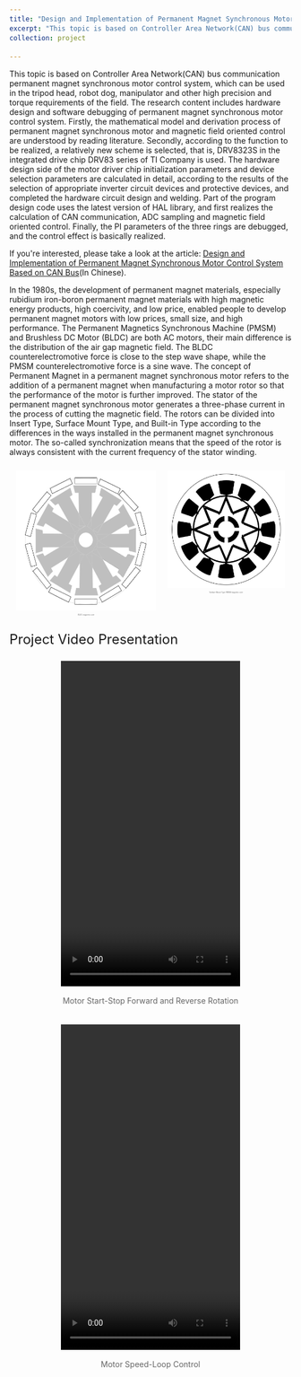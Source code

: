 ```yaml
---
title: "Design and Implementation of Permanent Magnet Synchronous Motor Control System Based on CAN Bus"
excerpt: "This topic is based on Controller Area Network(CAN) bus communication permanent magnet synchronous motor control system, which can be used in the tripod head, robot dog, manipulator and other high precision and torque requirements of the field. The research content includes hardware design and software debugging of permanent magnet synchronous motor control system. Firstly, the mathematical model and derivation process of permanent magnet synchronous motor and magnetic field oriented control are understood by reading literature. Secondly, according to the function to be realized, a relatively new scheme is selected, that is, DRV8323S in the integrated drive chip DRV83 series of TI Company is used. The hardware design side of the motor driver chip initialization parameters and device selection parameters are calculated in detail, according to the results of the selection of appropriate inverter circuit devices and protective devices, and completed the hardware circuit design and welding. Part of the program design code uses the latest version of HAL library, and first realizes the calculation of CAN communication, ADC sampling and magnetic field oriented control. Finally, the PI parameters of the three rings are debugged, and the control effect is basically realized.<br/><img src='/images/FOC_Design/control_circuit.png' width='153' height='255'> &nbsp;&nbsp;<img src='/images/FOC_Design/drive_circuit.png' width='339' height='255'> &nbsp;&nbsp;<img src='/images/FOC_Design/FOC_Circuits.png' width='289' height='205'> <br/><br/>Programe flow chart of the Controller<br/><img src='/images/FOC_Design/program_flow_chart.png'>"
collection: project 

---
```


This topic is based on Controller Area Network(CAN) bus communication permanent magnet synchronous motor control system, which can be used in the tripod head, robot dog, manipulator and other high precision and torque requirements of the field. The research content includes hardware design and software debugging of permanent magnet synchronous motor control system. Firstly, the mathematical model and derivation process of permanent magnet synchronous motor and magnetic field oriented control are understood by reading literature. Secondly, according to the function to be realized, a relatively new scheme is selected, that is, DRV8323S in the integrated drive chip DRV83 series of TI Company is used. The hardware design side of the motor driver chip initialization parameters and device selection parameters are calculated in detail, according to the results of the selection of appropriate inverter circuit devices and protective devices, and completed the hardware circuit design and welding. Part of the program design code uses the latest version of HAL library, and first realizes the calculation of CAN communication, ADC sampling and magnetic field oriented control. Finally, the PI parameters of the three rings are debugged, and the control effect is basically realized.

If you're interested, please take a look at the article: [Design and Implementation of Permanent Magnet Synchronous Motor Control System Based on CAN Bus](../../files/Design_and_Implementation_of_Permanent_Magnet_Synchronous_Motor_Control_System_Based_on_CAN_Bus_from_Wenhao_Liu.pdf)(In Chinese).

In the 1980s, the development of permanent magnet materials, especially rubidium iron-boron permanent magnet materials with high magnetic energy products, high coercivity, and low price, enabled people to develop permanent magnet motors with low prices, small size, and high performance. The Permanent Magnetics Synchronous Machine (PMSM) and Brushless DC Motor (BLDC) are both AC motors, their main difference is the distribution of the air gap magnetic field. The BLDC counterelectromotive force is close to the step wave shape, while the PMSM counterelectromotive force is a sine wave. The concept of Permanent Magnet in a permanent magnet synchronous motor refers to the addition of a permanent magnet when manufacturing a motor rotor so that the performance of the motor is further improved. The stator of the permanent magnet synchronous motor generates a three-phase current in the process of cutting the magnetic field. The rotors can be divided into Insert Type, Surface Mount Type, and Built-in Type according to the differences in the ways installed in the permanent magnet synchronous motor. The so-called synchronization means that the speed of the rotor is always consistent with the current frequency of the stator winding.
<style>.image-container {display: flex; /* 使用Flexbox布局 */justify-content: center; /* 使图片和文字居中 */}.image-with-caption {text-align: center; /* 使图片和文字居中对齐 */margin: 10px; /* 在图片之间添加一些间距 */}.image-caption {font-size: 3px !important;color: #666;}</style><div class="image-container"> <div class="image-with-caption"><img src="/images/FOC_Design/BLDC.png" width='250' height='250' alt="First Image"><p class="image-caption">BLDC magnetic core</p> </div> <div class="image-with-caption"><img src="/images/FOC_Design/PMSM.png" width='210' height='210' alt="Second Image"><p class="image-caption">Surface Mount Type PMSM magnetic core</p></div> </div>






<!--<video width="320" height="600" controls style="display: block; margin: auto;"><source src="/images/FOC_Design/Motor_start-stop_forward_and_reverse_rotation.mp4" type="video/mp4"></video><p style="text-align: center;">Motor start-stop forward and reverse rotation</p> <video width="320" height="600" controls style="display: block; margin: auto;"><source src="/images/FOC_Design/Motor_start-stop_forward_and_reverse_rotation.mp4" type="video/mp4"></video><p style="text-align: center;">Motor start-stop forward and reverse rotation</p> -->

<font size="5">Project Video Presentation</font>

<style>.video-container {display: flex; /* 使用Flexbox布局 */ justify-content: center; /* 居中对齐Flex项 */ align-items: flex-start; /* 使Flex项在交叉轴的起点对齐 */ flex-wrap: wrap; /* 允许Flex项换行 */} .video-with-caption {text-align: center; /* 文本居中 */ margin: 10px; /* 添加间距 */} .video-caption {font-size: 14px; color: #666;}</style>
<div class="video-container"> <div class="video-with-caption"><video width="320" height="580" controls><source src="/images/FOC_Design/Motor_start-stop_forward_and_reverse_rotation.mp4" type="video/mp4"></video><p class="video-caption">Motor Start-Stop Forward and Reverse Rotation</p> </div><div class="video-with-caption"><video width="320" height="580" controls><source src="/images/FOC_Design/motor_speed-loop_control.mp4" type="video/mp4"></video><p class="video-caption">Motor Speed-Loop Control</p></div></div>


